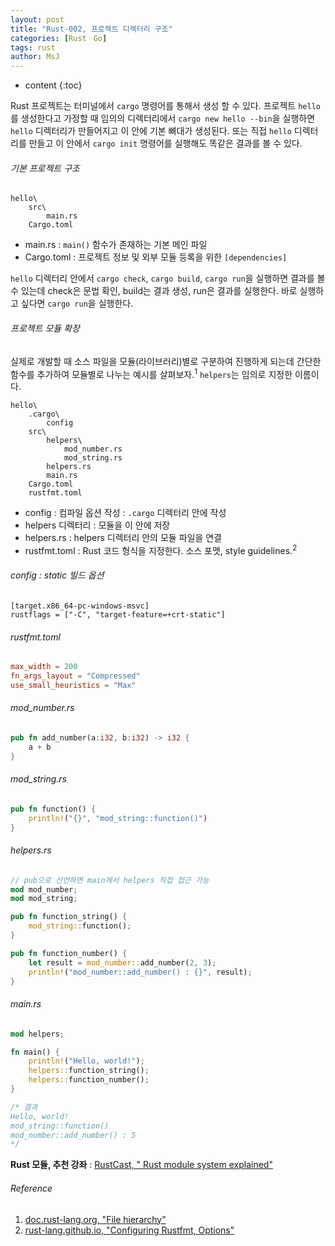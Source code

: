 ```yaml
---
layout: post
title: "Rust-002, 프로젝트 디렉터리 구조"
categories: [RustㆍGo]
tags: rust
author: MsJ
---
```


* content
{:toc}

Rust 프로젝트는 터미널에서 `cargo` 명령어를 통해서 생성 할 수 있다. 프로젝트 `hello`를 생성한다고 가정할 때 임의의 디렉터리에서 `cargo new hello --bin`을 실행하면 `hello` 디렉터리가 만들어지고 이 안에 기본 뼈대가 생성된다. 또는 직접 `hello` 디렉터리를 만들고 이 안에서 `cargo init` 명령어를 실행해도 똑같은 결과를 볼 수 있다.

###### 기본 프로젝트 구조

```text
hello\
    src\
        main.rs
    Cargo.toml
```

* main.rs : `main()` 함수가 존재하는 기본 메인 파일
* Cargo.toml : 프로젝트 정보 및 외부 모듈 등록을 위한 `[dependencies]`

`hello` 디렉터리 안에서 `cargo check`, `cargo build`, `cargo run`을 실행하면 결과를 볼 수 있는데 check은 문법 확인, build는 결과 생성, run은 결과를 실행한다. 바로 실행하고 싶다면 `cargo run`을 실행한다.





###### 프로젝트 모듈 확장

실제로 개발할 때 소스 파일을 모듈(라이브러리)별로 구분하여 진행하게 되는데 간단한 함수를 추가하여 모듈별로 나누는 예시를 살펴보자.<sup>1</sup> `helpers`는 임의로 지정한 이름이다.

```text
hello\
    .cargo\
        config
    src\
        helpers\
            mod_number.rs
            mod_string.rs
        helpers.rs
        main.rs
    Cargo.toml
    rustfmt.toml
```

* config : 컴파일 옵션 작성 : `.cargo` 디렉터리 안에 작성
* helpers 디렉터리 : 모듈을 이 안에 저장
* helpers.rs : helpers 디렉터리 안의 모듈 파일을 연결
* rustfmt.toml : Rust 코드 형식을 지정한다. 소스 포맷, style guidelines.<sup>2</sup>

###### config : static 빌드 옵션

```text
[target.x86_64-pc-windows-msvc]
rustflags = ["-C", "target-feature=+crt-static"]
```

###### rustfmt.toml

```toml
max_width = 200
fn_args_layout = "Compressed"
use_small_heuristics = "Max"
```

###### mod_number.rs

```rust
pub fn add_number(a:i32, b:i32) -> i32 {
    a + b
}
```

###### mod_string.rs

```rust
pub fn function() {
    println!("{}", "mod_string::function()")
}
```

###### helpers.rs

```rust
// pub으로 선언하면 main에서 helpers 직접 접근 가능
mod mod_number;
mod mod_string;

pub fn function_string() {
    mod_string::function();
}

pub fn function_number() {
    let result = mod_number::add_number(2, 3);
    println!("mod_number::add_number() : {}", result);
}
```

###### main.rs

```rust
mod helpers;

fn main() {
    println!("Hello, world!");
    helpers::function_string();
    helpers::function_number();
}

/* 결과
Hello, world!
mod_string::function()
mod_number::add_number() : 5
*/
```

**Rust 모듈, 추천 강좌** : [RustCast, " Rust module system explained"](https://www.youtube.com/watch?v=4KsAsGhFo4U)

###### Reference
1. [doc.rust-lang.org, "File hierarchy"](https://doc.rust-lang.org/rust-by-example/mod/split.html)
2. [rust-lang.github.io, "Configuring Rustfmt, Options"](https://rust-lang.github.io/rustfmt/)
